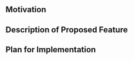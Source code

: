 <!-- Please see CONTRIBUTING.md for guidelines. -->

Motivation
----------

Description of Proposed Feature
-------------------------------

Plan for Implementation
-----------------------

<!-- Who will implement this? How long will it take? -->